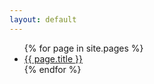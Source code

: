 ```yaml
---
layout: default
---
```

<ul>
{% for page in site.pages %}
  <li><a href="{{ page.url | absolute_url }}">{{ page.title }}</a></li>
{% endfor %}
<ul>
